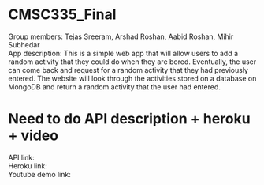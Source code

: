 # CMSC335_Final

Group members: Tejas Sreeram, Arshad Roshan, Aabid Roshan, Mihir Subhedar<br /> 
App description: This is a simple web app that will allow users to add a random activity that they could do when they are bored. Eventually, the user can come back and request for a random activity that they had previously entered. The website will look through the activities stored on a database on MongoDB and return a random activity that the user had entered. <br /> 
# Need to do API description + heroku + video
API link:  <br /> 
Heroku link: <br /> 
Youtube demo link: <br /> 
